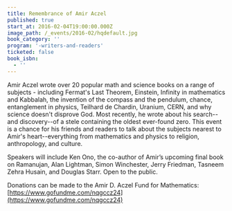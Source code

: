 ```yaml
---
title: Remembrance of Amir Aczel
published: true
start_at: 2016-02-04T19:00:00.000Z
image_path: /_events/2016-02/hqdefault.jpg
book_category: ''
program: '-writers-and-readers'
ticketed: false
book_isbn:
  - ''
---
```


Amir Aczel wrote over 20 popular math and science books on a range of subjects - including Fermat's Last Theorem, Einstein, Infinity in mathematics and Kabbalah, the invention of the compass and the pendulum, chance, entanglement in physics, Teilhard de Chardin, Uranium, CERN, and why science doesn't disprove God. Most recently, he wrote about his search--and discovery--of a stele containing the oldest ever-found zero. This event is a chance for his friends and readers to talk about the subjects nearest to Amir's heart--everything from mathematics and physics to religion, anthropology, and culture.

Speakers will include Ken Ono, the co-author of Amir’s upcoming final book on Ramanujan, Alan Lightman, Simon Winchester, Jerry Friedman, Tasneem Zehra Husain, and Douglas Starr. Open to the public.

Donations can be made to the Amir D. Aczel Fund for Mathematics: [https://www.gofundme.com/nqgccz24](https://www.gofundme.com/nqgccz24)
